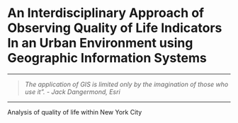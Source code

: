 # An Interdisciplinary Approach of Observing Quality of Life Indicators In an Urban Environment using Geographic Information Systems

---------
> *The application of GIS is limited only by the imagination of those who use it”. - Jack Dangermond, Esri*
---------

Analysis of quality of life within New York City
